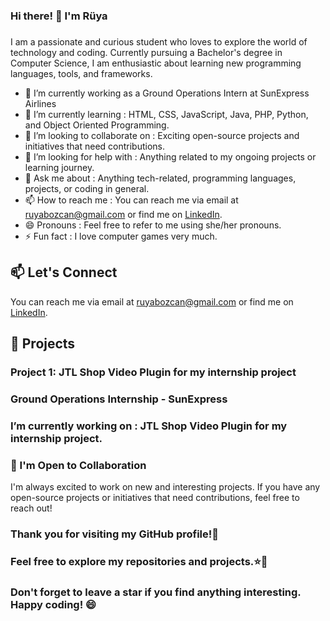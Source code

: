 ### Hi there! 👋 I'm Rüya
### 

I am a passionate and curious student who loves to explore the world of technology and coding. Currently pursuing a Bachelor's degree in Computer Science, I am enthusiastic about learning new programming languages, tools, and frameworks.

- 🔭 I’m currently working as a Ground Operations Intern at SunExpress Airlines
- 🌱 I’m currently learning : HTML, CSS, JavaScript, Java, PHP, Python, and Object Oriented Programming.
- 👯 I’m looking to collaborate on : Exciting open-source projects and initiatives that need contributions.
- 🤔 I’m looking for help with : Anything related to my ongoing projects or learning journey.
- 💬 Ask me about : Anything tech-related, programming languages, projects, or coding in general.
- 📫 How to reach me : You can reach me via email at ruyabozcan@gmail.com or find me on [LinkedIn](https://www.linkedin.com/in/r%C3%BCya-bozcan-436425255/).
- 😄 Pronouns : Feel free to refer to me using she/her pronouns.
- ⚡ Fun fact : I love computer games very much.

## 📫 Let's Connect

You can reach me via email at ruyabozcan@gmail.com or find me on [LinkedIn](https://www.linkedin.com/in/r%C3%BCya-bozcan-436425255/).

## 🔭 Projects

### Project 1: JTL Shop Video Plugin for my internship project
### Ground Operations Internship - SunExpress
### I’m currently working on :  JTL Shop Video Plugin for my internship project.
### 🤝 I'm Open to Collaboration

I'm always excited to work on new and interesting projects. If you have any open-source projects or initiatives that need contributions, feel free to reach out!

### Thank you for visiting my GitHub profile!🚀
### Feel free to explore my repositories and projects.⭐🌱
### Don't forget to leave a star if you find anything interesting. Happy coding! 😄

